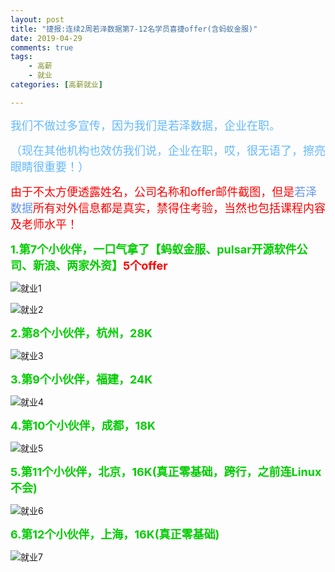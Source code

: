 ```yaml
---
layout: post
title: "捷报:连续2周若泽数据第7-12名学员喜捷offer(含蚂蚁金服)"
date: 2019-04-29
comments: true
tags: 
    - 高薪
    - 就业
categories: [高薪就业]

---
```


<font color=#63B8FF size=4>
我们不做过多宣传，因为我们是若泽数据，企业在职。

（现在其他机构也效仿我们说，企业在职，哎，很无语了，擦亮眼睛很重要！）
</font>

<!--more-->

<font color="red" size=4>
由于不太方便透露姓名，公司名称和offer邮件截图，但是<font color=#6495ED>若泽数据</font>所有对外信息都是真实，禁得住考验，当然也包括课程内容及老师水平！
</font>


<font color=#00CD00 size=4><b>1.第7个小伙伴，一口气拿了【蚂蚁金服、pulsar开源软件公司、新浪、两家外资】<font color="red">5个offer</font></b></font>

![就业1](/assets/blogImg/2019-04-29-1.png)

![就业2](/assets/blogImg/2019-04-29-2.png)

<font color=#00CD00 size=4><b>2.第8个小伙伴，杭州，28K</b></font>

![就业3](/assets/blogImg/2019-04-29-3.png)

<font color=#00CD00 size=4><b>3.第9个小伙伴，福建，24K</b></font>

![就业4](/assets/blogImg/2019-04-29-4.png)

<font color=#00CD00 size=4><b>4.第10个小伙伴，成都，18K</b></font>

![就业5](/assets/blogImg/2019-04-29-5.png)

<font color=#00CD00 size=4><b>5.第11个小伙伴，北京，16K(真正零基础，跨行，之前连Linux不会)</b></font>

![就业6](/assets/blogImg/2019-04-29-6.png)

<font color=#00CD00 size=4><b>6.第12个小伙伴，上海，16K(真正零基础)</b></font>

![就业7](/assets/blogImg/2019-04-29-7.png)